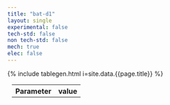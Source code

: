 ```yaml
---
title: "bat-d1"
layout: single
experimental: false
tech-std: false
non tech-std: false
mech: true
elec: false
---
```




<table style = "margin-left:10px">
  <tr>
    <th> Parameter </th>
    <th> value </th>
  </tr>
  <tr>
     {% include tablegen.html i=site.data.{{page.title}} %} 
  </tr>
</table>

